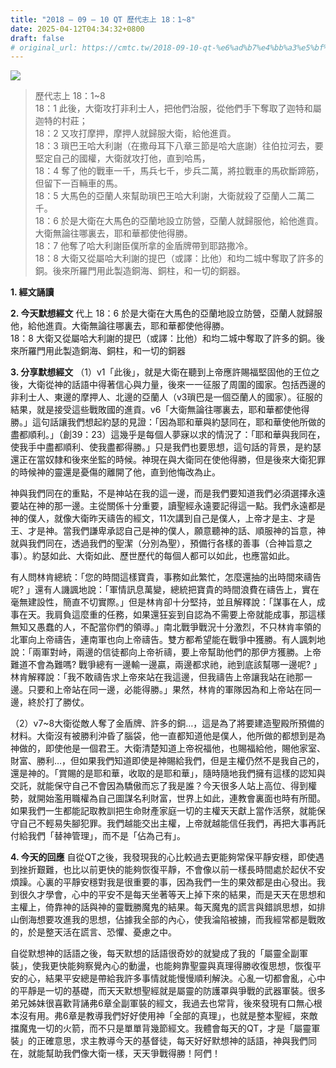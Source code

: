 ```yaml
---
title: "2018 – 09 – 10 QT 歷代志上 18：1~8"
date: 2025-04-12T04:34:32+0800
draft: false
# original_url: https://cmtc.tw/2018-09-10-qt-%e6%ad%b7%e4%bb%a3%e5%bf%97%e4%b8%8a-18%ef%bc%9a18
---
```


![](/images/qt.jpg)
> 歷代志上 18：1\~8  
> 18：1 此後，大衛攻打非利士人，把他們治服，從他們手下奪取了迦特和屬迦特的村莊；  
> 18：2 又攻打摩押，摩押人就歸服大衛，給他進貢。  
> 18：3 瑣巴王哈大利謝（在撒母耳下八章三節是哈大底謝）往伯拉河去，要堅定自己的國權，大衛就攻打他，直到哈馬，  
> 18：4 奪了他的戰車一千，馬兵七千，步兵二萬，將拉戰車的馬砍斷蹄筋，但留下一百輛車的馬。  
> 18：5 大馬色的亞蘭人來幫助瑣巴王哈大利謝，大衛就殺了亞蘭人二萬二千。  
> 18：6 於是大衛在大馬色的亞蘭地設立防營，亞蘭人就歸服他，給他進貢。大衛無論往哪裏去，耶和華都使他得勝。  
> 18：7 他奪了哈大利謝臣僕所拿的金盾牌帶到耶路撒冷。  
> 18：8 大衛又從屬哈大利謝的提巴（或譯：比他）和均二城中奪取了許多的銅。後來所羅門用此製造銅海、銅柱，和一切的銅器。

**1. 經文誦讀**

**2.  今天默想經文**
代上 18：6 於是大衛在大馬色的亞蘭地設立防營，亞蘭人就歸服他，給他進貢。大衛無論往哪裏去，耶和華都使他得勝。  
18：8 大衛又從屬哈大利謝的提巴（或譯：比他）和均二城中奪取了許多的銅。後來所羅門用此製造銅海、銅柱，和一切的銅器

**3. 分享默想經文**
（1）v1「此後」，就是大衛在聽到上帝應許賜福堅固他的王位之後，大衛從神的話語中得著信心與力量，後來一一征服了周圍的國家。包括西邊的非利士人、東邊的摩押人、北邊的亞蘭人（v3瑣巴是一個亞蘭人的國家）。征服的結果，就是接受這些戰敗國的進貢。v6「大衛無論往哪裏去，耶和華都使他得勝。」這句話讓我們想起約瑟的見證：「因為耶和華與約瑟同在，耶和華使他所做的盡都順利。」（創39：23）這幾乎是每個人夢寐以求的情況了：「耶和華與我同在，使我手中盡都順利、使我盡都得勝。」只是我們也要思想，這句話的背景，是約瑟還正在當奴隸和後來坐監的時候。神現在與大衛同在使他得勝，但是後來大衛犯罪的時候神的靈還是憂傷的離開了他，直到他悔改為止。

神與我們同在的重點，不是神站在我的這一邊，而是我們要知道我們必須選擇永遠要站在神的那一邊。主從關係十分重要，讀聖經永遠要記得這一點。我們永遠都是神的僕人，就像大衛昨天禱告的經文，11次講到自己是僕人，上帝才是主、才是王、才是神。當我們謙卑承認自己是神的僕人，願意聽神的話、順服神的旨意，神就與我們同在，透過我們的聖潔（分別為聖），預備行各樣的善事（合神旨意之事）。約瑟如此、大衛如此、歷世歷代的每個人都可以如此，也應當如此。

有人問林肯總統：「您的時間這樣寶貴，事務如此繁忙，怎麼還抽的出時間來禱告呢? 」還有人譏諷地說：「軍情訊息萬變，總統把寶貴的時間浪費在禱告上，實在毫無建設性，簡直不切實際。」但是林肯卻十分堅持，並且解釋說：「謀事在人，成事在天。我肩負這麼重的任務，如果還狂妄到自認為不需要上帝就能成事，那這樣無知又愚蠢的人，不配當你們的領導。」南北戰爭戰況十分激烈，不只林肯率領的北軍向上帝禱告，連南軍也向上帝禱告。雙方都希望能在戰爭中獲勝。有人諷刺地說：「兩軍對峙，兩邊的信徒都向上帝祈禱，要上帝幫助他們的那伊方獲勝。上帝難道不會為難嗎? 戰爭總有一邊輸一邊贏，兩邊都求祂，祂到底該幫哪一邊呢? 」林肯解釋說：「我不敢禱告求上帝來站在我這邊，但我禱告上帝讓我站在祂那一邊。只要和上帝站在同一邊，必能得勝。」果然，林肯的軍隊因為和上帝站在同一邊，終於打了勝仗。

（2）v7\~8大衛從敵人奪了金盾牌、許多的銅…，這是為了將要建造聖殿所預備的材料。大衛沒有被勝利沖昏了腦袋，他一直都知道他是僕人，他所做的都想到是為神做的，即使他是一個君王。大衛清楚知道上帝祝福他，也賜福給他，賜他家室、財富、勝利…，但如果我們知道即使是神賜給我們，但是主權仍然不是我自己的，還是神的。「賞賜的是耶和華，收取的是耶和華」，隨時隨地我們擁有這樣的認知與交託，就能保守自己不會因為驕傲而忘了我是誰？今天很多人站上高位、得到權勢，就開始濫用職權為自己圖謀名利財富，世界上如此，連教會裏面也時有所聞。如果我們一生都能記取教訓把生命財產家庭一切的主權天天獻上當作活祭，就能保守自己不輕易失腳犯罪。我們越能交出主權，上帝就越能信任我們，再把大事再託付給我們「替神管理」，而不是「佔為己有」。

**4. 今天的回應**
自從QT之後，我發現我的心比較過去更能夠常保平靜安穩，即使遇到挫折艱難，也比以前更快的能夠恢復平靜，不會像以前一樣長時間處於起伏不安煩躁。心裏的平靜安穩對我是很重要的事，因為我們一生的果效都是由心發出。我到很久才學會，心中的平安不是每天坐著等天上掉下來的結果，而是天天在思想和主權上，倚靠神的話與神的靈戰勝魔鬼的結果。每天魔鬼的謊言與錯誤思想，如排山倒海想要攻進我的思想，佔據我全部的內心，使我淪陷被擄，而我經常都是戰敗的，於是整天活在謊言、恐懼、憂慮之中。

自從默想神的話語之後，每天默想的話語很奇妙的就變成了我的「屬靈全副軍裝」，使我更快能夠察覺內心的動盪，也能夠靠聖靈與真理得勝收復思想，恢復平安的心，結果平安總是帶給我許多事情就能慢慢順利解決。心亂一切都會亂，心中的平靜是一切的基礎，而天天默想聖經就是屬靈的防護罩與爭戰的武器軍裝。很多弟兄姊妹很喜歡背誦弗6章全副軍裝的經文，我過去也常背，後來發現有口無心根本沒有用。弗6章是教導我們好好使用神「全部的真理」，也就是整本聖經，來敵擋魔鬼一切的火箭，而不只是單單背幾節經文。我體會每天的QT，才是「屬靈軍裝」的正確意思，求主教導今天的基督徒，每天好好默想神的話語，神與我們同在，就能幫助我們像大衛一樣，天天爭戰得勝！阿們！
